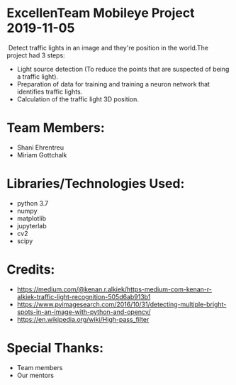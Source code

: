 
# ExcellenTeam Mobileye Project 2019-11-05
​
Detect traffic lights in an image and they're position in the world.
​
The project had 3 steps:
* Light source detection (To reduce the points that are suspected of being a traffic light).
* Preparation of data for training and training a neuron network that identifies traffic lights.
* Calculation of the traffic light 3D position.
​
# Team Members:
* Shani Ehrentreu
* Miriam Gottchalk
​
# Libraries/Technologies Used:
* python 3.7
* numpy
* matplotlib
* jupyterlab
* cv2
* scipy
​
# Credits:
* https://medium.com/@kenan.r.alkiek/https-medium-com-kenan-r-alkiek-traffic-light-recognition-505d6ab913b1
* https://www.pyimagesearch.com/2016/10/31/detecting-multiple-bright-spots-in-an-image-with-python-and-opencv/
* https://en.wikipedia.org/wiki/High-pass_filter
​
# Special Thanks:
* Team members
* Our mentors
